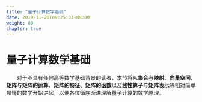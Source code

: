 ```yaml
---
title: "量子计算数学基础"
date: 2019-11-20T09:25:33+09:00
weight: 80
chapter: true
---
```


# 量子计算数学基础

&emsp;&emsp;对于不具有任何高等数学基础背景的读者，本节将从**集合与映射**、**向量空间**、**矩阵与矩阵的运算**、**矩阵的特征**、**矩阵的函数**以及**线性算子**与**矩阵表示**等相对简单易懂的数学开始讲起，以便各位循序渐进理解量子计算的数学原理。